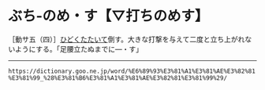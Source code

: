 # ぶち‐のめ・す【▽打ちのめす】

［動サ五（四）］[ひどく](ひどい（酷い）)[たたいて](たたく（叩く／敲く）)倒す。大きな打撃を与えて二度と立ち上がれないようにする。「足腰立たぬまでに―・す」

---
`https://dictionary.goo.ne.jp/word/%E6%89%93%E3%81%A1%E3%81%AE%E3%82%81%E3%81%99_%28%E3%81%B6%E3%81%A1%E3%81%AE%E3%82%81%E3%81%99%29/`